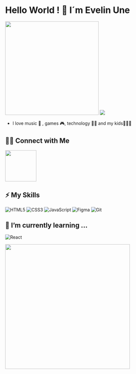 # Hello World ! 👋 I´m Evelin Une<br>
<img src="https://media.giphy.com/media/a1QLZUUtCcgyA/giphy.gif" width="300px">
<img src="https://komarev.com/ghpvc/?username=priscila-unew&color=511281&style=flat"/>

- I love music 🎵 , games 🎮, technology 👩‍💻 and my kids👩‍👧‍👦

## 🤝🏻 Connect with Me 
<p>
<a href="https://www.linkedin.com/in/evelin-une/" target="_blank">
  <img src="https://img.shields.io/badge/-LinkedIn-511281?style=flat&logo=linkedin&logoColor=white" width="100px">
  </a>
  
  ## ⚡ My Skills
  
  ![HTML5](https://img.shields.io/badge/-HTML5-red) ![CSS3](https://img.shields.io/badge/-CSS3-blue) ![JavaScript](https://img.shields.io/badge/-JavaScript-yellow) ![Figma](https://img.shields.io/badge/-Figma-green) ![Git](https://img.shields.io/badge/-Git-red)
  ## 🌱 I’m currently learning ... 
 
  ![React](https://img.shields.io/badge/-React-blue)
  
  <img width="400px" align="left" src="https://github-readme-stats.vercel.app/api/top-langs/?username=priscila-une&hide=html&layout=compact&theme=synthwave" />
  <br>
  
  
<!--
**priscila-une/priscila-une** is a ✨ _special_ ✨ repository because its `README.md` (this file) appears on your GitHub profile.

Here are some ideas to get you started:

- 🔭 I’m currently working on ...
- 🌱 I’m currently learning ...
- 👯 I’m looking to collaborate on ...
- 🤔 I’m looking for help with ...
- 💬 Ask me about ...
- 📫 How to reach me: ...
- 😄 Pronouns: ...
- ⚡ Fun fact: ...
-->

